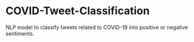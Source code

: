 # COVID-Tweet-Classification
NLP model to classify tweets related to COVID-19 into positive or negative sentiments.
